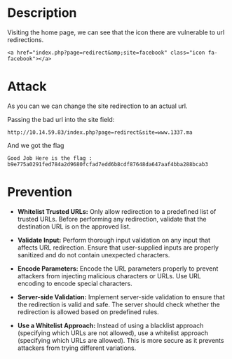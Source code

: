 # Description

Visiting the home page, we can see that the icon there are vulnerable to url redirections.

`<a href="index.php?page=redirect&amp;site=facebook" class="icon fa-facebook"></a>`


# Attack

As you can we can change the site redirection to an actual url.

Passing the bad url into the site field:

	http://10.14.59.83/index.php?page=redirect&site=www.1337.ma

And we got the flag

```text
Good Job Here is the flag : b9e775a0291fed784a2d9680fcfad7edd6b8cdf87648da647aaf4bba288bcab3
```

# Prevention

- **Whitelist Trusted URLs:** Only allow redirection to a predefined list of trusted URLs. Before performing any redirection, validate that the destination URL is on the approved list.

- **Validate Input:** Perform thorough input validation on any input that affects URL redirection. Ensure that user-supplied inputs are properly sanitized and do not contain unexpected characters.

- **Encode Parameters:** Encode the URL parameters properly to prevent attackers from injecting malicious characters or URLs. Use URL encoding to encode special characters.

- **Server-side Validation:** Implement server-side validation to ensure that the redirection is valid and safe. The server should check whether the redirection is allowed based on predefined rules.

- **Use a Whitelist Approach:** Instead of using a blacklist approach (specifying which URLs are not allowed), use a whitelist approach (specifying which URLs are allowed). This is more secure as it prevents attackers from trying different variations.
